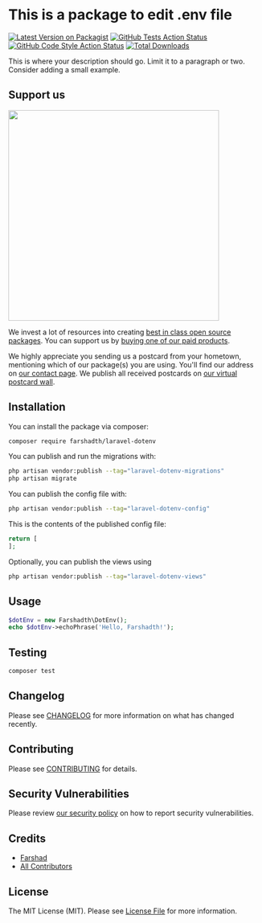 # This is a package to edit .env file

[![Latest Version on Packagist](https://img.shields.io/packagist/v/farshadth/laravel-dotenv.svg?style=flat-square)](https://packagist.org/packages/farshadth/laravel-dotenv)
[![GitHub Tests Action Status](https://img.shields.io/github/actions/workflow/status/farshadth/laravel-dotenv/run-tests.yml?branch=main&label=tests&style=flat-square)](https://github.com/farshadth/laravel-dotenv/actions?query=workflow%3Arun-tests+branch%3Amain)
[![GitHub Code Style Action Status](https://img.shields.io/github/actions/workflow/status/farshadth/laravel-dotenv/fix-php-code-style-issues.yml?branch=main&label=code%20style&style=flat-square)](https://github.com/farshadth/laravel-dotenv/actions?query=workflow%3A"Fix+PHP+code+style+issues"+branch%3Amain)
[![Total Downloads](https://img.shields.io/packagist/dt/farshadth/laravel-dotenv.svg?style=flat-square)](https://packagist.org/packages/farshadth/laravel-dotenv)

This is where your description should go. Limit it to a paragraph or two. Consider adding a small example.

## Support us

[<img src="https://github-ads.s3.eu-central-1.amazonaws.com/Laravel-DotEnv.jpg?t=1" width="419px" />](https://spatie.be/github-ad-click/Laravel-DotEnv)

We invest a lot of resources into creating [best in class open source packages](https://spatie.be/open-source). You can support us by [buying one of our paid products](https://spatie.be/open-source/support-us).

We highly appreciate you sending us a postcard from your hometown, mentioning which of our package(s) you are using. You'll find our address on [our contact page](https://spatie.be/about-us). We publish all received postcards on [our virtual postcard wall](https://spatie.be/open-source/postcards).

## Installation

You can install the package via composer:

```bash
composer require farshadth/laravel-dotenv
```

You can publish and run the migrations with:

```bash
php artisan vendor:publish --tag="laravel-dotenv-migrations"
php artisan migrate
```

You can publish the config file with:

```bash
php artisan vendor:publish --tag="laravel-dotenv-config"
```

This is the contents of the published config file:

```php
return [
];
```

Optionally, you can publish the views using

```bash
php artisan vendor:publish --tag="laravel-dotenv-views"
```

## Usage

```php
$dotEnv = new Farshadth\DotEnv();
echo $dotEnv->echoPhrase('Hello, Farshadth!');
```

## Testing

```bash
composer test
```

## Changelog

Please see [CHANGELOG](CHANGELOG.md) for more information on what has changed recently.

## Contributing

Please see [CONTRIBUTING](CONTRIBUTING.md) for details.

## Security Vulnerabilities

Please review [our security policy](../../security/policy) on how to report security vulnerabilities.

## Credits

- [Farshad](https://github.com/farshadth)
- [All Contributors](../../contributors)

## License

The MIT License (MIT). Please see [License File](LICENSE.md) for more information.
